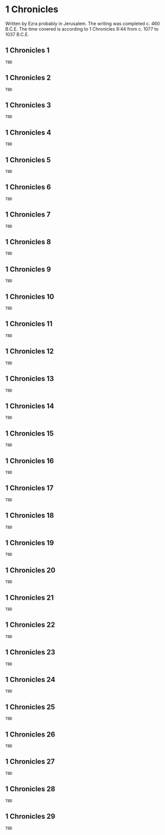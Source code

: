 # 1 Chronicles

Written by Ezra probably in Jerusalem. The writing was completed c. 460 B.C.E. The time covered is according to 1 Chronicles 9:44 from c. 1077 to 1037 B.C.E.

## 1 Chronicles 1

```
TBD
```

## 1 Chronicles 2

```
TBD
```

## 1 Chronicles 3

```
TBD
```

## 1 Chronicles 4

```
TBD
```

## 1 Chronicles 5

```
TBD
```

## 1 Chronicles 6

```
TBD
```

## 1 Chronicles 7

```
TBD
```

## 1 Chronicles 8

```
TBD
```

## 1 Chronicles 9

```
TBD
```

## 1 Chronicles 10

```
TBD
```

## 1 Chronicles 11

```
TBD
```

## 1 Chronicles 12

```
TBD
```

## 1 Chronicles 13

```
TBD
```

## 1 Chronicles 14

```
TBD
```

## 1 Chronicles 15

```
TBD
```

## 1 Chronicles 16

```
TBD
```

## 1 Chronicles 17

```
TBD
```

## 1 Chronicles 18

```
TBD
```

## 1 Chronicles 19

```
TBD
```

## 1 Chronicles 20

```
TBD
```

## 1 Chronicles 21

```
TBD
```

## 1 Chronicles 22

```
TBD
```

## 1 Chronicles 23

```
TBD
```

## 1 Chronicles 24

```
TBD
```

## 1 Chronicles 25

```
TBD
```

## 1 Chronicles 26

```
TBD
```

## 1 Chronicles 27

```
TBD
```

## 1 Chronicles 28

```
TBD
```

## 1 Chronicles 29

```
TBD
```

